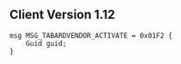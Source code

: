## Client Version 1.12

```rust,ignore
msg MSG_TABARDVENDOR_ACTIVATE = 0x01F2 {
    Guid guid;    
}

```
